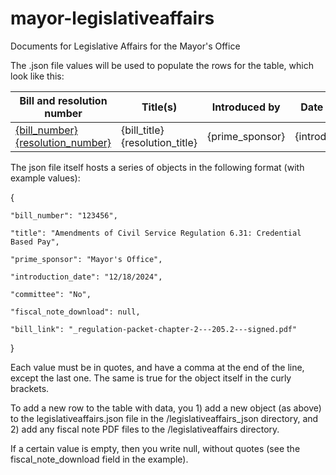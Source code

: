 # mayor-legislativeaffairs
Documents for Legislative Affairs for the Mayor's Office

The .json file values will be used to populate the rows for the table, which look like this:

| Bill and resolution number | Title(s) | Introduced by                                                     | Date introduced |  Assigned committee  | Link to fiscal note |
|---------------|------------------------|---------------------------------------------------------------------------|:--------------------:|:--------------:|------------------------|
| <a href="{bill_link}">{bill_number}</a> <a href="{resolution_link}">{resolution_number}</a> | {bill_title} {resolution_title}           | {prime_sponsor} | {introduction_date} | {committee}       | {fiscal_note_download} |


The json file itself hosts a series of objects in the following format (with example values):

{

    "bill_number": "123456",
    
    "title": "Amendments of Civil Service Regulation 6.31: Credential Based Pay",
    
    "prime_sponsor": "Mayor's Office",
    
    "introduction_date": "12/18/2024",

    "committee": "No",
    
    "fiscal_note_download": null,
    
    "bill_link": "_regulation-packet-chapter-2---205.2---signed.pdf"
    
}

Each value must be in quotes, and have a comma at the end of the line, except the last one. The same is true for the object itself in the curly brackets.

To add a new row to the table with data, you 1) add a new object (as above) to the legislativeaffairs.json file in the /legislativeaffairs_json directory, and 2) add any fiscal note PDF files to the /legislativeaffairs directory.

If a certain value is empty, then you write null, without quotes (see the fiscal_note_download field in the example).
